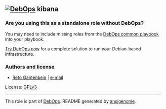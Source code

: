 ## [![DebOps](https://debops.org/images/debops-small.png)](https://debops.org) kibana

<!-- This file was generated by Ansigenome. Do not edit this file directly but
     instead have a look at the files in the ./meta/ directory. -->






### Are you using this as a standalone role without DebOps?

You may need to include missing roles from the [DebOps common
playbook](https://github.com/debops/debops-playbooks/blob/master/playbooks/common.yml)
into your playbook.

[Try DebOps now](https://debops.org/) for a complete solution to run your Debian-based infrastructure.





### Authors and license

- [Reto Gantenbein](https://github.com/ganto) | [e-mail](mailto:reto.gantenbein@linuxmonk.ch)

License: [GPLv3](https://tldrlegal.com/license/gnu-general-public-license-v3-%28gpl-3%29)

***

This role is part of [DebOps](https://debops.org/). README generated by [ansigenome](https://github.com/nickjj/ansigenome/).
